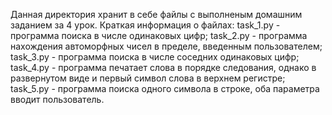 Данная директория хранит в себе файлы с выполненым домашним заданием за 4 урок.
Краткая информация о файлах:
task_1.py - программа поиска в числе одинаковых цифр;
task_2.py - программа нахождения автоморфных чисел в пределе, введенным пользователем;
task_3.py - программа поиска в числе соседних одинаковых цифр;
task_4.py - программа печатает слова в порядке следования, однако в развернутом виде и первый символ слова в верхнем регистре;
task_5.py - программа поиска одного символа в строке, оба параметра вводит пользователь.

